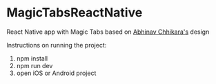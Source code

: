 # MagicTabsReactNative

React Native app with Magic Tabs based on [Abhinav Chhikara's](https://dribbble.com/shots/2437857-Magic-Tabs) design

Instructions on running the project:

1.  npm install
2.  npm run dev
3.  open iOS or Android project
